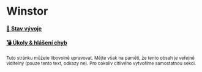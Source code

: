 # Winstor

#### [🎯 Stav vývoje](https://github.com/orgs/WinstorApps/projects/2)
#### [💣 Úkoly & hlášení chyb](https://github.com/WinstorApps/winstor/issues)



<sub>Tuto stránku můžete libovolně upravovat. Mějte však na paměti, že tento obsah je veřejně viditelný (pouze tento text, odkazy ne). Pro cokoliv citlivého vytvoříme samostatnou sekci.</sub>
